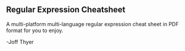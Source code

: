## Regular Expression Cheatsheet

A multi-platform multi-language regular expression cheat sheet in PDF
format for you to enjoy.
<p />

-Joff Thyer

